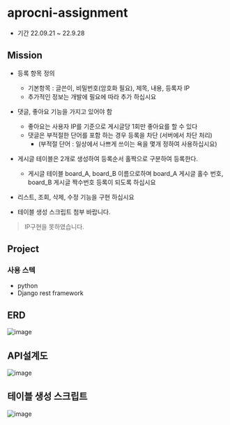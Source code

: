 # aprocni-assignment
- 기간 22.09.21 ~ 22.9.28

## Mission
- 등록 항목 정의
  - 기본항목 : 글쓴이, 비밀번호(암호화 필요), 제목, 내용, 등록자 IP
  - 추가적인 정보는 개발에 필요에 따라 추가 하십시요

- 댓글, 좋아요 기능을 가지고 있어야 함
  - 좋아요는 사용자 IP를 기준으로 게시글당 1회만 좋아요를 할 수 있다
  - 댓글은 부적절한 단어를 포함 하는 경우 등록을 차단 (서버에서 차단 처리)
    - (부적절 단어 : 일상에서 나쁘게 쓰이는 욕을 몇개 정하여 사용하십시요)
    
- 게시글 테이블은 2개로 생성하여 등록순서 홀짝으로 구분하여 등록한다.
  - 게시글 테이블 board_A, board_B 이름으로하며 board_A 게시글 홀수 번호, board_B 게시글 짝수번호 등록이 되도록 하십시요

- 리스트, 조회, 삭제, 수정 기능을 구현 하십시요

- 테이블 생성 스크립트 첨부 바랍니다.

> IP구현을 못하였습니다.

## Project
### 사용 스텍
- python
- Django rest framework

## ERD
![image](https://user-images.githubusercontent.com/89643366/192090330-366269ad-e0b3-4654-92ab-ce23172383d6.png)

## API설계도
![image](https://user-images.githubusercontent.com/89643366/192774792-ec5b9200-c204-48b2-89bd-f7b16bfd3e80.png)

## 테이블 생성 스크립트
![image](https://user-images.githubusercontent.com/89643366/192777346-c2b79324-d88b-4f57-8363-44a0fb977715.png)

